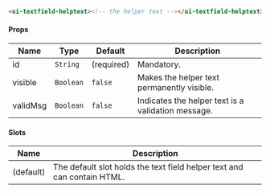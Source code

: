 ```html
<ui-textfield-helptext><!-- the helper text --></ui-textfield-helptext>
```

#### Props

| Name     | Type      | Default    | Description                                        |
| -------- | --------- | ---------- | -------------------------------------------------- |
| id       | `String`  | (required) | Mandatory.                                         |
| visible  | `Boolean` | `false`    | Makes the helper text permanently visible.         |
| validMsg | `Boolean` | `false`    | Indicates the helper text is a validation message. |

#### Slots

| Name      | Description                                                             |
| --------- | ----------------------------------------------------------------------- |
| (default) | The default slot holds the text field helper text and can contain HTML. |
